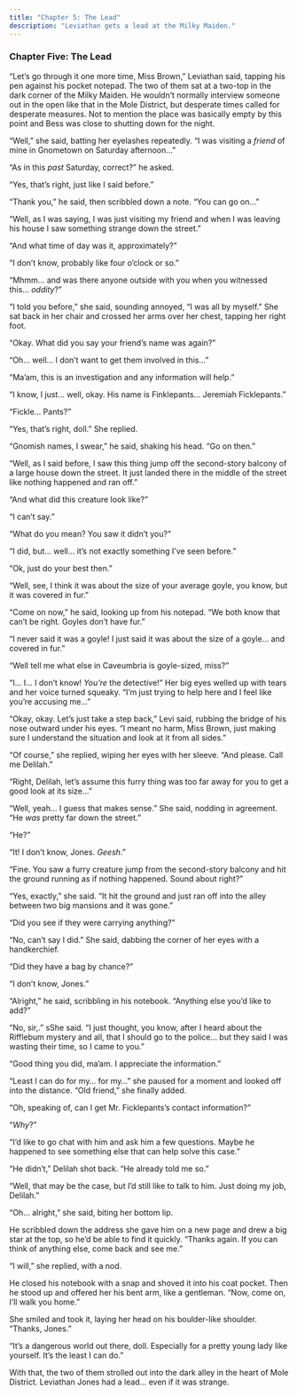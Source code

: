 ```yaml
---
title: "Chapter 5: The Lead"
description: "Leviathan gets a lead at the Milky Maiden."
---
```


### Chapter Five: The Lead

“Let’s go through it one more time, Miss Brown,” Leviathan said, tapping his pen against his pocket notepad. The two of them sat at a two-top in the dark corner of the Milky Maiden. He wouldn’t normally interview someone out in the open like that in the Mole District, but desperate times called for desperate measures. Not to mention the place was basically empty by this point and Bess was close to shutting down for the night.

“Well,” she said, batting her eyelashes repeatedly. “I was visiting a _friend_ of mine in Gnometown on Saturday afternoon…”

“As in this _past_ Saturday, correct?” he asked.

“Yes, that’s right, just like I said before.”

“Thank you,” he said, then scribbled down a note. “You can go on…”

“Well, as I was saying, I was just visiting my friend and when I was leaving his house I saw something strange down the street.”

“And what time of day was it, approximately?”

“I don’t know, probably like four o’clock or so.”

“Mhmm… and was there anyone outside with you when you witnessed this… _oddity_?”

“I told you before,” she said, sounding annoyed, “I was all by myself.” She sat back in her chair and crossed her arms over her chest, tapping her right foot.

“Okay. What did you say your friend’s name was again?”

“Oh… well… I don’t want to get them involved in this…”

“Ma’am, this is an investigation and any information will help.”

“I know, I just… well, okay. His name is Finklepants… Jeremiah Ficklepants.”

“Fickle… Pants?”

“Yes, that’s right, doll.” She replied.

“Gnomish names, I swear,” he said, shaking his head. “Go on then.”

“Well, as I said before, I saw this thing jump off the second-story balcony of a large house down the street. It just landed there in the middle of the street like nothing happened and ran off.”

“And what did this creature look like?”

“I can’t say.”

“What do you mean? You saw it didn’t you?”

“I did, but… well… it’s not exactly something I’ve seen before.”

“Ok, just do your best then.”

“Well, see, I think it was about the size of your average goyle, you know, but it was covered in fur.”

“Come on now,” he said, looking up from his notepad. “We both know that can’t be right. Goyles don’t have fur.”

“I never said it was a goyle! I just said it was about the size of a goyle… and covered in fur.”

“Well tell me what else in Caveumbria is goyle-sized, miss?”

“I… I… I don’t know! _You’re_ the detective!” Her big eyes welled up with tears and her voice turned squeaky. “I’m just trying to help here and I feel like you’re accusing me…”

“Okay, okay. Let’s just take a step back,” Levi said, rubbing the bridge of his nose outward under his eyes. “I meant no harm, Miss Brown, just making sure I understand the situation and look at it from all sides.”

“Of course,” she replied, wiping her eyes with her sleeve. “And please. Call me Delilah.”

“Right, Delilah, let’s assume this furry thing was too far away for you to get a good look at its size…”

“Well, yeah… I guess that makes sense.” She said, nodding in agreement. “He _was_ pretty far down the street.”

“He?”

“It! I don’t know, Jones. _Geesh_.”

“Fine. You saw a furry creature jump from the second-story balcony and hit the ground running as if nothing happened. Sound about right?”

“Yes, exactly,” she said. “It hit the ground and just ran off into the alley between two big mansions and it was gone.”

“Did you see if they were carrying anything?”

“No, can’t say I did.” She said, dabbing the corner of her eyes with a handkerchief.

“Did they have a bag by chance?”

“I don’t know, Jones.”

“Alright,” he said, scribbling in his notebook. “Anything else you’d like to add?”

“No, sir,.” sShe said. “I just thought, you know, after I heard about the Rifflebum mystery and all, that I should go to the police… but they said I was wasting their time, so I came to you.”

“Good thing you did, ma’am. I appreciate the information.”

“Least I can do for my… for my…” she paused for a moment and looked off into the distance. “Old friend,” she finally added.

“Oh, speaking of, can I get Mr. Ficklepants’s contact information?”

“_Why_?”

“I’d like to go chat with him and ask him a few questions. Maybe he happened to see something else that can help solve this case.”

“He didn’t,” Delilah shot back. “He already told me so.”

“Well, that may be the case, but I’d still like to talk to him. Just doing my job, Delilah.”

“Oh… alright,” she said, biting her bottom lip.

He scribbled down the address she gave him on a new page and drew a big star at the top, so he’d be able to find it quickly. “Thanks again. If you can think of anything else, come back and see me.”

“I will,” she replied, with a nod.

He closed his notebook with a snap and shoved it into his coat pocket. Then he stood up and offered her his bent arm, like a gentleman. “Now, come on, I’ll walk you home.”

She smiled and took it, laying her head on his boulder-like shoulder. “Thanks, Jones.”

“It’s a dangerous world out there, doll. Especially for a pretty young lady like yourself. It’s the least I can do.”

With that, the two of them strolled out into the dark alley in the heart of Mole District. Leviathan Jones had a lead… even if it was strange.
